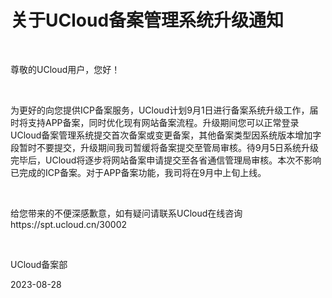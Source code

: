 # 关于UCloud备案管理系统升级通知

<br/>

尊敬的UCloud用户，您好！

 <br/>

为更好的向您提供ICP备案服务，UCloud计划9月1日进行备案系统升级工作，届时将支持APP备案，同时优化现有网站备案流程。升级期间您可以正常登录UCloud备案管理系统提交首次备案或变更备案，其他备案类型因系统版本增加字段暂时不要提交，升级期间我司暂缓将备案提交至管局审核。待9月5日系统升级完毕后，UCloud将逐步将网站备案申请提交至各省通信管理局审核。本次不影响已完成的ICP备案。对于APP备案功能，我司将在9月中上旬上线。

 <br/>

给您带来的不便深感歉意，如有疑问请联系UCloud在线咨询https://spt.ucloud.cn/30002

 <br/>

UCloud备案部

2023-08-28